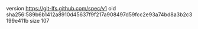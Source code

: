version https://git-lfs.github.com/spec/v1
oid sha256:589b6b1412a8910d45637f9f217a908497d59fcc2e93a74bd8a3b2c3199e411b
size 107
